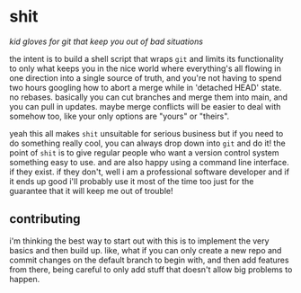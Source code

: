 # shit
*kid gloves for git that keep you out of bad situations*

the intent is to build a shell script that wraps `git` and limits its functionality to only what keeps you in the nice world where everything's all flowing in one direction into a single source of truth, and you're not having to spend two hours googling how to abort a merge while in 'detached HEAD' state. no rebases. basically you can cut branches and merge them into main, and you can pull in updates. maybe merge conflicts will be easier to deal with somehow too, like your only options are "yours" or "theirs".

yeah this all makes `shit` unsuitable for serious business but if you need to do something really cool, you can always drop down into `git` and do it! the point of `shit` is to give regular people who want a version control system something easy to use. and are also happy using a command line interface. if they exist. if they don't, well i am a professional software developer and if it ends up good i'll probably use it most of the time too just for the guarantee that it will keep me out of trouble!

## contributing

i'm thinking the best way to start out with this is to implement the very basics and then build up. like, what if you can only create a new repo and commit changes on the default branch to begin with, and then add features from there, being careful to only add stuff that doesn't allow big problems to happen.
